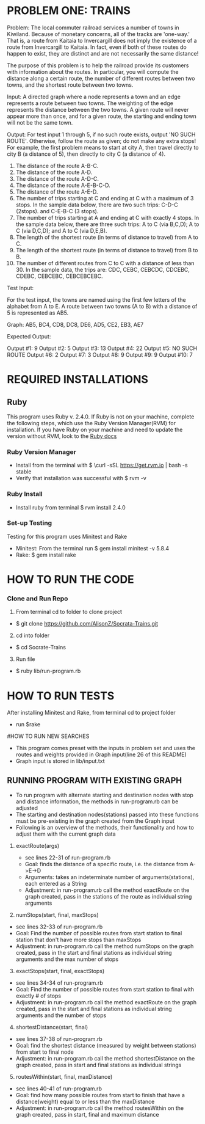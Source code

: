 # PROBLEM ONE: TRAINS

Problem: The local commuter railroad services a number of towns in Kiwiland. Because of monetary concerns, all of the tracks are 'one-way.' That is, a route from Kaitaia to Invercargill does not imply the existence of a route from Invercargill to Kaitaia. In fact, even if both of these routes do happen to exist, they are distinct and are not necessarily the same distance!

The purpose of this problem is to help the railroad provide its customers with information about the routes. In particular, you will compute the distance along a certain route, the number of different routes between two towns, and the shortest route between two towns.

Input: A directed graph where a node represents a town and an edge represents a route between two towns. The weighting of the edge represents the distance between the two towns. A given route will never appear more than once, and for a given route, the starting and ending town will not be the same town.

Output: For test input 1 through 5, if no such route exists, output 'NO SUCH ROUTE'. Otherwise, follow the route as given; do not make any extra stops! For example, the first problem means to start at city A, then travel directly to city B (a distance of 5), then directly to city C (a distance of 4).

1. The distance of the route A-B-C.
2. The distance of the route A-D.
3. The distance of the route A-D-C.
4. The distance of the route A-E-B-C-D.
5. The distance of the route A-E-D.
6. The number of trips starting at C and ending at C with a maximum of 3 stops. In the sample data below, there are two such trips: C-D-C (2stops). and C-E-B-C (3 stops).
7. The number of trips starting at A and ending at C with exactly 4 stops. In the sample data below, there are three such trips: A to C (via B,C,D); A to C (via D,C,D); and A to C (via D,E,B).
8. The length of the shortest route (in terms of distance to travel) from A to C.
9. The length of the shortest route (in terms of distance to travel) from B to B.
10. The number of different routes from C to C with a distance of less than 30. In the sample data, the trips are: CDC, CEBC, CEBCDC, CDCEBC, CDEBC, CEBCEBC, CEBCEBCEBC.

Test Input:

For the test input, the towns are named using the first few letters of the alphabet from A to E. A route between two towns (A to B) with a distance of 5 is represented as AB5.

Graph: AB5, BC4, CD8, DC8, DE6, AD5, CE2, EB3, AE7


Expected Output:

Output #1: 9
Output #2: 5
Output #3: 13
Output #4: 22
Output #5: NO SUCH ROUTE
Output #6: 2
Output #7: 3
Output #8: 9
Output #9: 9
Output #10: 7

# REQUIRED INSTALLATIONS
## Ruby
This program uses Ruby v. 2.4.0. If Ruby is not on your machine, complete the following steps, which use the Ruby Version Manager(RVM) for installation. If you have Ruby on your machine and need to update the version without RVM, look to the [Ruby docs](https://www.ruby-lang.org/en/documentation/installation/)

### Ruby Version Manager
* Install from the terminal with $ \curl -sSL https://get.rvm.io | bash -s stable
* Verify that installation was successful with $ rvm -v

### Ruby Install
* Install ruby from terminal $ rvm install 2.4.0

### Set-up Testing
Testing for this program uses Minitest and Rake
* Minitest: From the terminal run  $ gem install minitest -v 5.8.4
* Rake: $ gem install rake


# HOW TO RUN THE CODE
### Clone and Run Repo
1. From terminal cd to folder to clone project
* $ git clone https://github.com/AlisonZ/Socrata-Trains.git

2. cd into folder
* $ cd Socrate-Trains
3. Run file
* $ ruby lib/run-program.rb

# HOW TO RUN TESTS
After installing Minitest and Rake, from terminal cd to project folder
* run $rake

#HOW TO RUN NEW SEARCHES
* This program comes preset with the inputs in problem set and uses the routes and weights provided in Graph input(line 26 of this README)
* Graph input is stored in lib/input.txt

## RUNNING PROGRAM WITH EXISTING GRAPH
* To run program with alternate starting and destination nodes with stop and distance information, the methods in run-program.rb can be adjusted
* The starting and destination nodes(stations) passed into these functions must be pre-existing in the graph created from the Graph input
* Following is an overview of the methods, their functionality and how to adjust them with the current graph data

1. exactRoute(args)
    * see lines 22-31 of run-program.rb
    * Goal: finds the distance of a specific route, i.e. the distance from A->E->D
    * Arguments: takes an indeterminate number of arguments(stations), each entered as a String
    * Adjustment: in run-program.rb call the method exactRoute on the graph created, pass in the stations of the route as individual string arguments

2. numStops(start, final, maxStops)
* see lines 32-33 of run-program.rb
* Goal: Find the number of possible routes from start station to final station that don't have more stops than maxStops
* Adjustment: in run-program.rb call the method numStops on the graph created, pass in the start and final stations as individual string arguments and the max number of stops

3. exactStops(start, final, exactStops)
* see lines 34-34 of run-program.rb
* Goal: Find the number of possible routes from start station to final with exactly # of stops
* Adjustment: in run-program.rb call the method exactRoute on the graph created, pass in the start and final stations as individual string arguments and the number of stops

4. shortestDistance(start, final)
* see lines 37-38 of run-program.rb
* Goal: find the shortest distance (measured by weight between stations) from start to final node
* Adjustment: in run-program.rb call the method shortestDistance on the graph created, pass in start and final stations as individual strings

5. routesWithin(start, final, maxDistance)
* see lines 40-41 of run-program.rb
* Goal: find how many possible routes from start to finish that have a distance(weight) equal to or less than the maxDistance
* Adjustment: in run-program.rb call the method routesWithin on the graph created, pass in start, final and maximum distance
